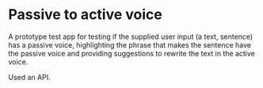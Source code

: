 # Passive to active voice

A prototype test app for testing if the supplied user input (a text, sentence) has a passive voice, highlighting the phrase that makes the sentence have the passive voice and providing suggestions to rewrite the text in the active voice.

Used an API.
